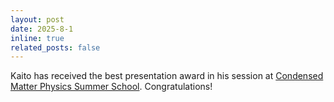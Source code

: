 ```yaml
---
layout: post
date: 2025-8-1
inline: true
related_posts: false
---
```


Kaito has received the best presentation award in his session at [Condensed Matter Physics Summer School](https://cmpss.jp/). Congratulations!
